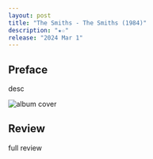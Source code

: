 ```yaml
---
layout: post
title: "The Smiths - The Smiths (1984)"
description: "★☆"
release: "2024 Mar 1"
---
```


## Preface
desc

<img id="cover" alt="album cover" src="https://upload.wikimedia.org/wikipedia/en/1/13/The_Smiths_The_Smiths.jpg">

## Review
full review
